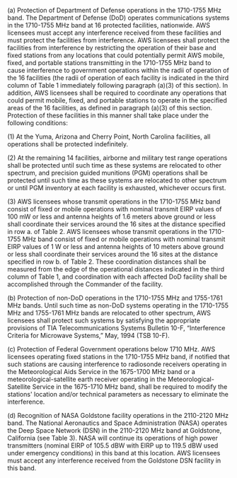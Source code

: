 (a) Protection of Department of Defense operations in the 1710-1755 MHz band. The Department of Defense (DoD) operates communications systems in the 1710-1755 MHz band at 16 protected facilities, nationwide. AWS licensees must accept any interference received from these facilities and must protect the facilities from interference. AWS licensees shall protect the facilities from interference by restricting the operation of their base and fixed stations from any locations that could potentially permit AWS mobile, fixed, and portable stations transmitting in the 1710-1755 MHz band to cause interference to government operations within the radii of operation of the 16 facilities (the radii of operation of each facility is indicated in the third column of Table 1 immediately following paragraph (a)(3) of this section). In addition, AWS licensees shall be required to coordinate any operations that could permit mobile, fixed, and portable stations to operate in the specified areas of the 16 facilities, as defined in paragraph (a)(3) of this section. Protection of these facilities in this manner shall take place under the following conditions:

(1) At the Yuma, Arizona and Cherry Point, North Carolina facilities, all operations shall be protected indefinitely.

(2) At the remaining 14 facilities, airborne and military test range operations shall be protected until such time as these systems are relocated to other spectrum, and precision guided munitions (PGM) operations shall be protected until such time as these systems are relocated to other spectrum or until PGM inventory at each facility is exhausted, whichever occurs first.

(3) AWS licensees whose transmit operations in the 1710-1755 MHz band consist of fixed or mobile operations with nominal transmit EIRP values of 100 mW or less and antenna heights of 1.6 meters above ground or less shall coordinate their services around the 16 sites at the distance specified in row a. of Table 2. AWS licensees whose transmit operations in the 1710-1755 MHz band consist of fixed or mobile operations with nominal transmit EIRP values of 1 W or less and antenna heights of 10 meters above ground or less shall coordinate their services around the 16 sites at the distance specified in row b. of Table 2. These coordination distances shall be measured from the edge of the operational distances indicated in the third column of Table 1, and coordination with each affected DoD facility shall be accomplished through the Commander of the facility.

(b) Protection of non-DoD operations in the 1710-1755 MHz and 1755-1761 MHz bands. Until such time as non-DoD systems operating in the 1710-1755 MHz and 1755-1761 MHz bands are relocated to other spectrum, AWS licensees shall protect such systems by satisfying the appropriate provisions of TIA Telecommunications Systems Bulletin 10-F, “Interference Criteria for Microwave Systems,” May, 1994 (TSB 10-F).

(c) Protection of Federal Government operations below 1710 MHz. AWS licensees operating fixed stations in the 1710-1755 MHz band, if notified that such stations are causing interference to radiosonde receivers operating in the Meteorological Aids Service in the 1675-1700 MHz band or a meteorological-satellite earth receiver operating in the Meteorological-Satellite Service in the 1675-1710 MHz band, shall be required to modify the stations' location and/or technical parameters as necessary to eliminate the interference.

(d) Recognition of NASA Goldstone facility operations in the 2110-2120 MHz band. The National Aeronautics and Space Administration (NASA) operates the Deep Space Network (DSN) in the 2110-2120 MHz band at Goldstone, California (see Table 3). NASA will continue its operations of high power transmitters (nominal EIRP of 105.5 dBW with EIRP up to 119.5 dBW used under emergency conditions) in this band at this location. AWS licensees must accept any interference received from the Goldstone DSN facility in this band.

